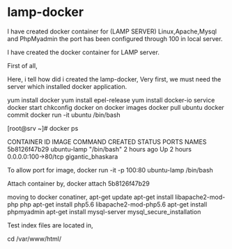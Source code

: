 # lamp-docker
I have created docker container for (LAMP SERVER) Linux,Apache,Mysql and PhpMyadmin the port has been configured through 100 in local server.


I have created the docker container for LAMP server.

First of all, 

Here, i tell how did i created the lamp-docker,
Very first, we must need the server which installed docker application.

yum install docker
yum install epel-release
yum install docker-io
service docker start
chkconfig docker on
docker images
docker pull ubuntu
docker commit 
docker run -it ubuntu /bin/bash

[root@srv ~]# docker ps

CONTAINER ID        IMAGE               COMMAND             CREATED             STATUS              PORTS                 NAMES
5b8126f47b29        ubuntu-lamp         "/bin/bash"         2 hours ago         Up 2 hours          0.0.0.0:100->80/tcp   gigantic_bhaskara

To allow port for image,
docker run -it -p 100:80 ubuntu-lamp /bin/bash

Attach container by,
docker attach 5b8126f47b29

moving to docker conatiner,
apt-get update
apt-get install libapache2-mod-php php
apt-get install php5.6 libapache2-mod-php5.6
apt-get install phpmyadmin
apt-get install mysql-server
mysql_secure_installation

Test index files are located in,

cd /var/www/html/
